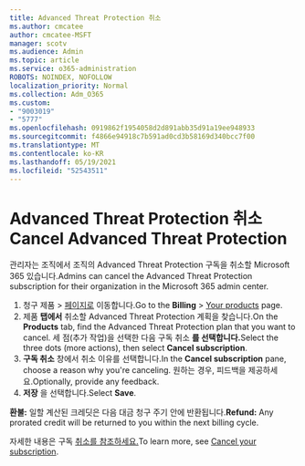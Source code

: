 ```yaml
---
title: Advanced Threat Protection 취소
ms.author: cmcatee
author: cmcatee-MSFT
manager: scotv
ms.audience: Admin
ms.topic: article
ms.service: o365-administration
ROBOTS: NOINDEX, NOFOLLOW
localization_priority: Normal
ms.collection: Adm_O365
ms.custom:
- "9003019"
- "5777"
ms.openlocfilehash: 0919862f1954058d2d891abb35d91a19ee948933
ms.sourcegitcommit: f4866e94918c7b591ad0cd3b58169d340bcc7f00
ms.translationtype: MT
ms.contentlocale: ko-KR
ms.lasthandoff: 05/19/2021
ms.locfileid: "52543511"
---
```

# <a name="cancel-advanced-threat-protection"></a><span data-ttu-id="14a68-102">Advanced Threat Protection 취소</span><span class="sxs-lookup"><span data-stu-id="14a68-102">Cancel Advanced Threat Protection</span></span>

<span data-ttu-id="14a68-103">관리자는 조직에서 조직의 Advanced Threat Protection 구독을 취소할 Microsoft 365 있습니다.</span><span class="sxs-lookup"><span data-stu-id="14a68-103">Admins can cancel the Advanced Threat Protection subscription for their organization in the Microsoft 365 admin center.</span></span>

1. <span data-ttu-id="14a68-104">청구 제품   >  [페이지로](https://go.microsoft.com/fwlink/p/?linkid=842054) 이동합니다.</span><span class="sxs-lookup"><span data-stu-id="14a68-104">Go to the  **Billing** > [Your products](https://go.microsoft.com/fwlink/p/?linkid=842054) page.</span></span>
2. <span data-ttu-id="14a68-105">제품 **탭에서** 취소할 Advanced Threat Protection 계획을 찾습니다.</span><span class="sxs-lookup"><span data-stu-id="14a68-105">On the **Products** tab, find the Advanced Threat Protection plan that you want to cancel.</span></span> <span data-ttu-id="14a68-106">세 점(추가 작업)을 선택한 다음 구독 취소 **를 선택합니다.**</span><span class="sxs-lookup"><span data-stu-id="14a68-106">Select the three dots (more actions), then select **Cancel subscription**.</span></span>
3. <span data-ttu-id="14a68-107">**구독 취소** 창에서 취소 이유를 선택합니다.</span><span class="sxs-lookup"><span data-stu-id="14a68-107">In the **Cancel subscription** pane, choose a reason why you're canceling.</span></span> <span data-ttu-id="14a68-108">원하는 경우, 피드백을 제공하세요.</span><span class="sxs-lookup"><span data-stu-id="14a68-108">Optionally, provide any feedback.</span></span>
4. <span data-ttu-id="14a68-109">**저장** 을 선택합니다.</span><span class="sxs-lookup"><span data-stu-id="14a68-109">Select **Save**.</span></span>

<span data-ttu-id="14a68-110">**환불:** 일할 계산된 크레딧은 다음 대금 청구 주기 안에 반환됩니다.</span><span class="sxs-lookup"><span data-stu-id="14a68-110">**Refund:** Any prorated credit will be returned to you within the next billing cycle.</span></span>

<span data-ttu-id="14a68-111">자세한 내용은 구독 [취소를 참조하세요.](/microsoft-365/commerce/subscriptions/cancel-your-subscription)</span><span class="sxs-lookup"><span data-stu-id="14a68-111">To learn more, see [Cancel your subscription](/microsoft-365/commerce/subscriptions/cancel-your-subscription).</span></span>